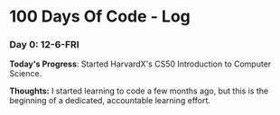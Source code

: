 # 100 Days Of Code - Log

### Day 0: 12-6-FRI

**Today's Progress**: Started HarvardX's CS50 Introduction to Computer Science.

**Thoughts:** I started learning to code a few months ago, but this is the beginning of a dedicated, accountable learning effort.

